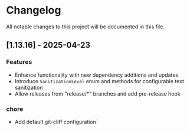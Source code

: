 # Changelog

All notable changes to this project will be documented in this file.

## [1.13.16] - 2025-04-23

### Features

- Enhance functionality with new dependency additions and updates
- Introduce `SanitizationLevel` enum and methods for configurable text sanitization
- Allow releases from "release/*" branches and add pre-release hook

### chore

- Add default git-cliff configuration`

<!-- generated by git-cliff -->
